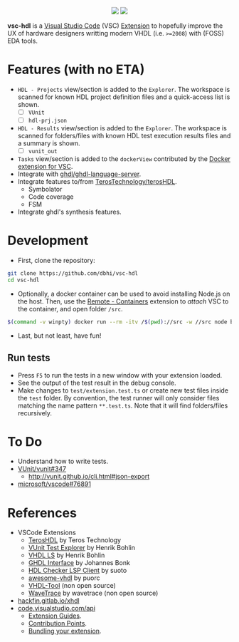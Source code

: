 <p align="center">
  <a title="Dependency Status" href="https://david-dm.org/dbhi/vsc-hdl"><img src="https://img.shields.io/david/dbhi/vsc-hdl.svg?longCache=true&style=flat-square&label=deps"></a><!--
  -->
  <a title="DevDependency Status" href="https://david-dm.org/dbhi/vsc-hdl?type=dev"><img src="https://img.shields.io/david/dev/dbhi/vsc-hdl.svg?longCache=true&style=flat-square&label=devdeps"></a><!--
  -->
</p>

**vsc-hdl** is a [Visual Studio Code](https://code.visualstudio.com/) (VSC) [Extension](https://code.visualstudio.com/docs/editor/extension-gallery) to hopefully improve the UX of hardware designers writting modern VHDL (i.e. `>=2008`) with (FOSS) EDA tools.

# Features (with no ETA)

- `HDL - Projects` view/section is added to the `Explorer`. The workspace is scanned for known HDL project definition files and a quick-access list is shown.
  - [ ] `VUnit`
  - [ ] `hdl-prj.json`
- `HDL - Results` view/section is added to the `Explorer`. The workspace is scanned for folders/files with known HDL test execution results files and a summary is shown.
  - [ ] `vunit_out`
- `Tasks` view/section is added to the `dockerView` contributed by the [Docker extension for VSC](https://github.com/microsoft/vscode-docker).
- Integrate with [ghdl/ghdl-language-server](https://github.com/ghdl/ghdl-language-server).
- Integrate features to/from [TerosTechnology/terosHDL](https://github.com/TerosTechnology/terosHDL).
  - Symbolator
  - Code coverage
  - FSM
- Integrate ghdl's synthesis features.

# Development

- First, clone the repository:

```sh
git clone https://github.com/dbhi/vsc-hdl
cd vsc-hdl
```

- Optionally, a docker container can be used to avoid installing Node.js on the host. Then, use the [Remote - Containers](https://marketplace.visualstudio.com/items?itemName=ms-vscode-remote.remote-containers) extension to *attach* VSC to the container, and open folder `/src`.

```sh
$(command -v winpty) docker run --rm -itv /$(pwd)://src -w //src node bash
```

- Last, but not least, have fun!

## Run tests

- Press `F5` to run the tests in a new window with your extension loaded.
- See the output of the test result in the debug console.
- Make changes to `test/extension.test.ts` or create new test files inside the `test` folder. By convention, the test runner will only consider files matching the name pattern `**.test.ts`. Note that it will find folders/files recursively.

# To Do

- Understand how to write tests.
- [VUnit/vunit#347](https://github.com/VUnit/vunit/issues/347)
  - http://vunit.github.io/cli.html#json-export
- [microsoft/vscode#76891](https://github.com/microsoft/vscode/issues/76891)

# References

- VSCode Extensions
  - [TerosHDL](https://marketplace.visualstudio.com/items?itemName=teros-technology.teroshdl) by Teros Technology
  - [VUnit Test Explorer](https://marketplace.visualstudio.com/items?itemName=hbohlin.vunit-test-explorer) by Henrik Bohlin
  - [VHDL LS](https://marketplace.visualstudio.com/items?itemName=hbohlin.vhdl-ls) by Henrik Bohlin
  - [GHDL Interface](https://github.com/johannesbonk/vscode-ghdl-interface) by Johannes Bonk
  - [HDL Checker LSP Client](https://marketplace.visualstudio.com/items?itemName=suoto.hdl-checker-client) by suoto
  - [awesome-vhdl](https://github.com/puorc/awesome-vhdl) by puorc
  - [VHDL-Tool](https://marketplace.visualstudio.com/items?itemName=vhdl-tool.vhdl-tool) (non open source)
  - [WaveTrace](https://marketplace.visualstudio.com/items?itemName=wavetrace.wavetrace) by wavetrace (non open source)
- [hackfin.gitlab.io/xhdl](https://hackfin.gitlab.io/xhdl/)
- [code.visualstudio.com/api](https://code.visualstudio.com/api)
  - [Extension Guides](https://code.visualstudio.com/api/extension-guides/overview).
  - [Contribution Points](https://code.visualstudio.com/api/references/contribution-points).
  - [Bundling your extension](https://code.visualstudio.com/api/working-with-extensions/testing-extension).

